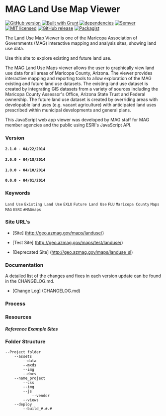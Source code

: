 # MAG Land Use Map Viewer

[![GitHub version](https://badge.fury.io/gh/boennemann%2Fbadges.svg)](https://github.com/vwolfley/MyProject/)
[![Built with Grunt](https://cdn.gruntjs.com/builtwith.png)](http://gruntjs.com/)
[![dependencies](https://david-dm.org/vwolfley/MyProject.png)](https://david-dm.org/vwolfley/MyProject)
[![Semver](http://img.shields.io/SemVer/2.0.0.png)](http://semver.org/spec/v2.0.0.html)
[![MIT licensed](https://img.shields.io/badge/license-MIT-blue.svg)](https://raw.githubusercontent.com/hyperium/hyper/master/LICENSE)
[![GitHub release](https://img.shields.io/github/release/qubyte/rubidium.svg?maxAge=2592000)]()
[![Packagist](https://img.shields.io/packagist/2.0.0/doctrine/orm.svg?maxAge=2592000)]()

The Land Use Map Viewer is one of the Maricopa Association of Governments (MAG) interactive mapping and analysis sites, showing land use data.

Use this site to explore existing and future land use.

The MAG Land Use Maps viewer allows the user to graphically view land use data for all areas of Maricopa County, Arizona.  The viewer provides interactive mapping and reporting tools to allow exploration of the MAG existing and future land use datasets.  The existing land use dataset is created by integrating GIS datasets from a variety of sources including the Maricopa County Assessor's Office, Arizona State Trust and Federal ownership.  The future land use dataset is created by overriding areas with developable land uses (e.g. vacant agriculture) with anticipated land uses prescribed within municipal developments and general plans.

This JavaScript web app viewer was developed by MAG staff for MAG member agencies and the public using ESRI's JavaScript API.

### Version

#### `2.1.0 - 04/22/2014`
#### `2.0.0 - 04/18/2014`
#### `1.0.0 - 04/10/2014`
#### `0.0.0 - 04/01/2014`

### Keywords

`Land Use` `Existing Land Use` `EXLU` `Future Land Use` `FLU` `Maricopa County` `Maps` `MAG` `ESRI` `#MAGmaps`

### Site URL's

* [Site] (http://geo.azmag.gov/maps/landuse/)

* [Test Site] (http://geo.azmag.gov/maps/test/landuse/)

* [Deprecated Site] (http://geo.azmag.gov/maps/landuse_sl)

### Documentation

A detailed list of the changes and fixes in each version update can be found in the CHANGELOG.md.

* [Change Log] (CHANGELOG.md)

### Process


### Resources

#### ***Reference Example Sites***

### Folder Structure

    --Project folder
        --assets
            --data
            --mxds
            --img
            --docs
        --name_project
            --css
            --img
            --js
                --vendor
            --views
        --deploy
            --build_#.#.#
